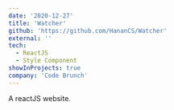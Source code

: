 ```yaml
---
date: '2020-12-27'
title: 'Watcher'
github: 'https://github.com/HananCS/Watcher'
external: ''
tech:
  - ReactJS
  - Style Component
showInProjects: true
company: 'Code Brunch'
---
```


A reactJS website.
